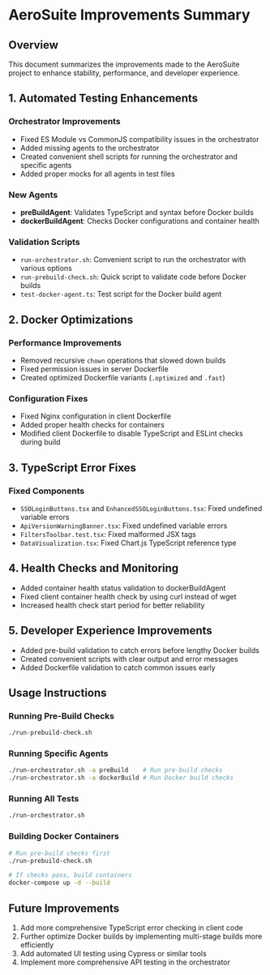 # AeroSuite Improvements Summary

## Overview

This document summarizes the improvements made to the AeroSuite project to enhance stability, performance, and developer experience.

## 1. Automated Testing Enhancements

### Orchestrator Improvements
- Fixed ES Module vs CommonJS compatibility issues in the orchestrator
- Added missing agents to the orchestrator
- Created convenient shell scripts for running the orchestrator and specific agents
- Added proper mocks for all agents in test files

### New Agents
- **preBuildAgent**: Validates TypeScript and syntax before Docker builds
- **dockerBuildAgent**: Checks Docker configurations and container health

### Validation Scripts
- `run-orchestrator.sh`: Convenient script to run the orchestrator with various options
- `run-prebuild-check.sh`: Quick script to validate code before Docker builds
- `test-docker-agent.ts`: Test script for the Docker build agent

## 2. Docker Optimizations

### Performance Improvements
- Removed recursive `chown` operations that slowed down builds
- Fixed permission issues in server Dockerfile
- Created optimized Dockerfile variants (`.optimized` and `.fast`)

### Configuration Fixes
- Fixed Nginx configuration in client Dockerfile
- Added proper health checks for containers
- Modified client Dockerfile to disable TypeScript and ESLint checks during build

## 3. TypeScript Error Fixes

### Fixed Components
- `SSOLoginButtons.tsx` and `EnhancedSSOLoginButtons.tsx`: Fixed undefined variable errors
- `ApiVersionWarningBanner.tsx`: Fixed undefined variable errors
- `FiltersToolbar.test.tsx`: Fixed malformed JSX tags
- `DataVisualization.tsx`: Fixed Chart.js TypeScript reference type

## 4. Health Checks and Monitoring

- Added container health status validation to dockerBuildAgent
- Fixed client container health check by using curl instead of wget
- Increased health check start period for better reliability

## 5. Developer Experience Improvements

- Added pre-build validation to catch errors before lengthy Docker builds
- Created convenient scripts with clear output and error messages
- Added Dockerfile validation to catch common issues early

## Usage Instructions

### Running Pre-Build Checks
```bash
./run-prebuild-check.sh
```

### Running Specific Agents
```bash
./run-orchestrator.sh -a preBuild    # Run pre-build checks
./run-orchestrator.sh -a dockerBuild # Run Docker build checks
```

### Running All Tests
```bash
./run-orchestrator.sh
```

### Building Docker Containers
```bash
# Run pre-build checks first
./run-prebuild-check.sh

# If checks pass, build containers
docker-compose up -d --build
```

## Future Improvements

1. Add more comprehensive TypeScript error checking in client code
2. Further optimize Docker builds by implementing multi-stage builds more efficiently
3. Add automated UI testing using Cypress or similar tools
4. Implement more comprehensive API testing in the orchestrator
